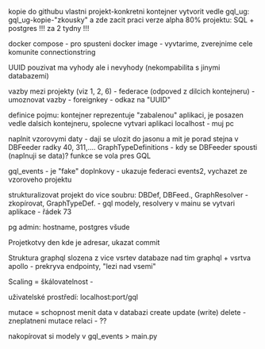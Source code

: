 kopie do githubu
vlastni projekt-konkretni kontejner
vytvorit vedle gql_ug: gql_ug-kopie-"zkousky" a zde zacit praci
verze alpha 80% projektu: SQL + postgres !!! za 2 tydny !!!

docker compose - pro spusteni
docker image - vyvtarime, zverejnime cele komunite
connectionstring

UUID pouzivat
    ma vyhody ale i nevyhody (nekompabilita s jinymi databazemi)

vazby mezi projekty (viz 1, 2, 6) - federace (odpoved z dilcich kontejneru) - umoznovat vazby - foreignkey - odkaz na "UUID"

definice pojmu:
    kontejner reprezentuje "zabalenou" aplikaci, je posazen vedle dalsich kontejneru, spolecne vytvari aplikaci
    localhost - muj pc

naplnit vzorovymi daty - daji se ulozit do jasonu a mit je porad stejna
    v DBFeeder radky 40, 311,....
    GraphTypeDefinitions - kdy se DBFeeder spousti (naplnuji se data)? funkce se vola pres GQL

gql_events - je "fake" doplnkovy - ukazuje federaci
    events2, vychazet ze vzoroveho projektu

strukturalizovat projekt do vice soubru: DBDef, DBFeed., GraphResolver - zkopírovat, GraphTypeDef. - gql modely, resolvery
v mainu se vytvari aplikace - řádek 73

pg admin:
    hostname, postgres všude


Projetkotvy den
kde je adresar, ukazat commit

Struktura graphql slozena z vice vsrtev
    databaze nad tim graphql + vsrtva apollo - prekryva endpointy, "lezi nad vsemi"

Scaling = škálovatelnost - 

uživatelské prostředí:
    localhost:port/gql

mutace = schopnost menit data v databazi
    create
    update (write)
    delete - zneplatneni
mutace relaci - ??

nakopírovat si modely v gql_events > main.py